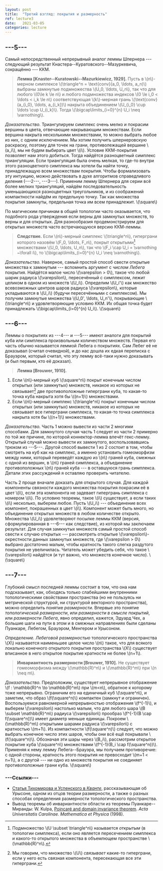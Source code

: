 ```yaml
---
layout: post
title:  "Третий взгляд: покрытия и размерность"
ref: lecture3
date:   2021-03-05
categories: lecture
---
```


## ---5---

Самый непосредственный непрерывный аналог леммы Шпернера --- следующий результат Кнастера--Куратовского--Мазуркевича, сокращённо --- ККМ.

> **Лемма [Knaster--Kuratowski--Mazurkiewicz, 1929].** 
Пусть в \\(n\\)-мерном симплексе \\(\triangle^n = \text{conv}(a_0, \ldots, a_n)\\) выбраны замкнутые подмножества \\(U_0, \ldots, U_n\\), так что для любого \\(0\le k \le n\\) и любого подмножества индексов \\(0 \le i_0 < \ldots < i_k \le n\\) соответствующая \\(k\\)-мерная грань \\(\text{conv}(a_{i_0}, \ldots, a_{i_k})\\) накрыта объединением \\(U_{i_0} \cup \ldots \cup U_{i_k}\\). Тогда \\(\bigcap\limits_{i=0}^{n} U_i \neq \varnothing\\). 

_Доказательство._
Триангулируем симплекс очень мелко и покрасим вершины в цвета, отвечающие накрывающим множествам. Если вершина накрыта несколькими множествами, то можно выбрать любое из них, с одним исключением. Мы хотим получить шпернеровскую раскраску, поэтому для точек на грани, противолежащей вершине \\(a_i\\), мы не будем выбирать цвет \\(i\\). Условие ККМ-покрытия позволяет нам этого добиться. Тогда найдётся разноцветный симплекс триангуляции. Если триангуляция была очень мелкая, то где-то внутри этого разноцветного симплекса мы хотели бы найти точку, принадлежащую всем множествам покрытия. Чтобы формализовать эту интуицию, можно действовать в духе алгоритмов справедливого деления (---2---, ---3---). Применим лемму Шпернера для серии всё более мелких триангуляций, найдём последовательность уменьшающихся разноцветных треугольников, и из соображений компактности найдём их предельную точку. Так как множества покрытия замкнуты, предельная точка им всем принадлежит.
\\(\square\\)

По магическим причинам в общей топологии часто оказывается, что подобного рода утверждения если верны для замкнутых множеств, то верны и для открытых. Для разнообразия продемонстрируем для открытых множеств часто встречающуюся версию ККМ-леммы.

> **Следствие.** 
Если \\(n\\)-мерный симплекс \\(\triangle^n\\), гиперграни которого назовём \\(F_0, \ldots, F_n\\), покрыт открытыми[^1] множествами \\(U_0, \ldots, U_n\\), так что \\(F_i \cap U_i = \varnothing ~\forall i\\), то \\(\bigcap\limits_{i=0}^{n} U_i \neq \varnothing\\). 

_Доказательство._
Наверное, самый простой способ свести открытые множества к замкнутым --- вспомнить аргумент с _числом Лебега_ покрытия. Найдётся малое число \\(\varepsilon > 0\\), такое что любой шарик радиуса \\(\varepsilon\\), пересечённый с симплексом, лежит целиком в одном из множеств \\(U_i\\). Определим \\(U_i'\\) как множество всевозможных центров шаров радиуса \\(\varepsilon\\), которые укладываются в \\(U_i\\) (будучи пересечёнными с симплексом). Мы получим замкнутые множества \\(U_0', \ldots, U_n'\\), покрывающие \\(\triangle^n\\) и удовлетворяющие условию ККМ. Их общая точка будет принадлежать \\(\bigcap\limits_{i=0}^{n} U_i\\).
\\(\square\\)

## ---6---

Леммы о покрытиях из ---4--- и ---5--- имеют аналоги для покрытий куба или симплекса произвольным количеством множеств. Первая его часть обычно называется леммой Лебега о покрытиях. Сам Лебег её не доказывал (считал очевидной), и до нас дошла их едкая переписка с Брауэром, который считал, что эту лемму всё-таки нужно доказывать (и был первым, кто её доказал).

> **Лемма [Brouwer, 1910].** 
1. Если \\(n\\)-мерный куб \\(\square^n\\) покрыт конечным числом открытых (или замкнутых) множеств, никакое из которых не связывает[^2] две противоположные гиперграни куба, то какая-то точка куба накрыта хотя бы \\((n+1)\\) множествами. 
2. Если \\(n\\)-мерный симплекс \\(\triangle^n\\) покрыт конечным числом открытых (или замкнутых) множеств, никакое из которых не связывает все гиперграни симплекса, то какая-то точка симплекса накрыта хотя бы \\((n+1)\\) множествами. 

_Доказательство._
Часть 1 можно вывести из части 2 многими способами. Для замкнутого случая часть 1 следует из части 2 примерно по той же причине, по которой коннектор-лемма влечёт гекс-лемму. 
Открытый случай можно вывести их замкнутого, воспользовавшись трюком из ---5---. Другой способ вывести 1 из 2 состоит в том, чтобы смотреть на куб как на симплекс, а именно установить гомеоморфизм между ними, который переведёт каждую из \\(n\\) граней куба, смежных с одной из вершин, в \\(n\\) граней симплекса, а объединение противоположных \\(n\\) граней куба --- в оставшуюся грань симплекса. Детали этих рассуждений я оставляю проверить читателю.

Часть 2 проще вначале доказать для открытого случая. Для каждой компоненты связности каждого множества покрытия покрасим её в цвет \\(i\\), если эта компонента не задевает гипергрань симплекса с номером \\(i\\). По условию теоремы, такое \\(i\\) существует, а если таких \\(i\\) несколько, выберем любое. Пусть \\(U_i\\) --- объединение всех компонент, покрашенных в цвет \\(i\\). Компонент может быть много, но объединение открытых множеств в любом количестве открыто. Множества \\(U_i\\) удовлетворяют посылке леммы ККМ (версия, сформулированная в ---6--- как следствие), из которой мы заключаем результат. Для случая замкнутых множеств самый простой способ свести к случаю открытых --- рассмотреть открытые \\(\varepsilon\\)-окрестности данных замкнутых множеств, где \\(\varepsilon > 0\\) выбрано достаточно малым, чтобы кратность такого слегка раздутого покрытия не увеличилась. Читатель может убедить себя, что такое \\(\varepsilon\\) найдётся (и тут важно, что множеств конечное число).
\\(\square\\)

## ---7---
Глубокий смысл последней леммы состоит в том, что она нам подсказывает, как, обходясь только слабейшими внутренними топологическими свойствами пространства (но не пользуясь ни метрической структурой, ни структурой векторного пространства), можно определить понятие _размерности_. Впервые это понятие _топологической размерности_, или _размерности в смысле покрытий_, или _размерности Лебега_, явно определил, кажется, Эдуард Чех, а большие шаги на пути в этом и в смежных направлениях были сделаны Пуанкаре, Лебегом, Брауэром, Менгером и Урысоном. 

_Определение._ _Лебеговой размерностью_ топологического пространства \\(X\\) называется наименьшее целое число \\(n\\) такое, что для всякого локально конечного открытого покрытия пространства \\(X\\) существует вписанное в него открытое покрытие кратности не более \\(n+1\\).

> **Инвариантность размерности [Brouwer, 1910].**
Не существует гомеоморфизма между \\(\mathbb{R}^n\\) и \\(\mathbb{R}^m\\) при \\(n \neq m\\).

_Доказательство._
Предположим, существует непрерывное отображение \\(f : \mathbb{R}^n \to \mathbb{R}^m\\) при \\(m<n\\), обратное к которому тоже непрерывно. Ограничим его на единичный куб \\(\square^n\\), и заметим, что образ \\(f(\square^n)\\) компактен (замкнут и ограничен). Воспользуемся равномерной непрерывностью отображения \\(f^{-1}\\), и выберем \\(\varepsilon\\) настолько малым, что для любого шара \\(B \subset \mathbb{R}^m\\) радиуса \\(\varepsilon\\) прообраз \\(f^{-1}(B \cap f(\square^n))\\) имеет диаметр меньше единицы. Покроем \\(\mathbb{R}^m\\) открытыми шарами радуиса \\(\varepsilon\\) с кратностью \\(m+1\\). Из компактности \\(f(\square^n)\\) следует, что можно выбрать конечное число этих шаров, чтобы они всё ещё покрывали \\(f(\square^n)\\). Обозначая эти шары через \\(B_i\\), рассмотрим открытое покрытие куба \\(\square^n\\) множествами \\(f^{-1}(B_i \cap f(\square^n))\\). Применяя к нему лемму Лебега--Брауэра, мы получаем противоречие: с одной стороны, кратность этого покрытия не превосходит \\(m+1 < n+1\\), а с другой --- ни одно из множеств покрытия не соединяет противоположные грани куба.
\\(\square\\)

### ---Ссылки---
* [Статья Тихомирова и Успенского в _Кванте_](http://kvant.mccme.ru/pdf/1998/03/kv0398urison.pdf), рассказывающая об Урысоне, одном из отцов теории размерности, а также о разных способах определения размерности топологического пространства. 
* Вывод теоремы об инвариантности области из теоремы Пуанкаре--Миранды: W. Kulpa, [Poincaré and domain invariance theorem](https://dml.cz/bitstream/handle/10338.dmlcz/702050/ActaCarolinae_039-1998-1_10.pdf). _Acta Universitatis Carolinae. Mathematica et Physica_ (1998).

[^1]: Подмножество \\(U \subset \triangle^n\\) называется _открытым_ (в топологии симплекса), если оно является пересечением симплекса и какого-то открытого множества в объемлющем пространстве \\(\mathbb{R}^n\\).

[^2]: Мы говорим, что множество \\(U\\) _связывает_ какие-то гиперграни, если у него есть связная компонента, пересекающая все эти гиперграни. 